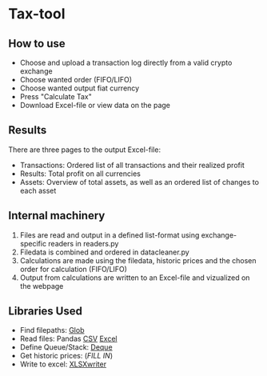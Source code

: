 # Tax-tool

## How to use
- Choose and upload a transaction log directly from a valid crypto exchange
- Choose wanted order (FIFO/LIFO)
- Choose wanted output fiat currency
- Press "Calculate Tax"
- Download Excel-file or view data on the page

## Results
There are three pages to the output Excel-file:
- Transactions: Ordered list of all transactions and their realized profit
- Results: Total profit on all currencies
- Assets: Overview of total assets, as well as an ordered list of changes to each asset

## Internal machinery
1. Files are read and output in a defined list-format using exchange-specific readers in readers.py
2. Filedata is combined and ordered in datacleaner.py
3. Calculations are made using the filedata, historic prices and the chosen order for calculation (FIFO/LIFO)
4. Output from calculations are written to an Excel-file and vizualized on the webpage

## Libraries Used
- Find filepaths: [Glob](https://docs.python.org/3/library/glob.html)
- Read files: Pandas [CSV](https://pandas.pydata.org/docs/reference/api/pandas.read_csv.html) [Excel](https://pandas.pydata.org/docs/reference/api/pandas.read_excel.html)
- Define Queue/Stack: [Deque](https://docs.python.org/3/library/collections.html#collections.deque)
- Get historic prices: (*FILL IN*)
- Write to excel: [XLSXwriter](https://xlsxwriter.readthedocs.io/)


